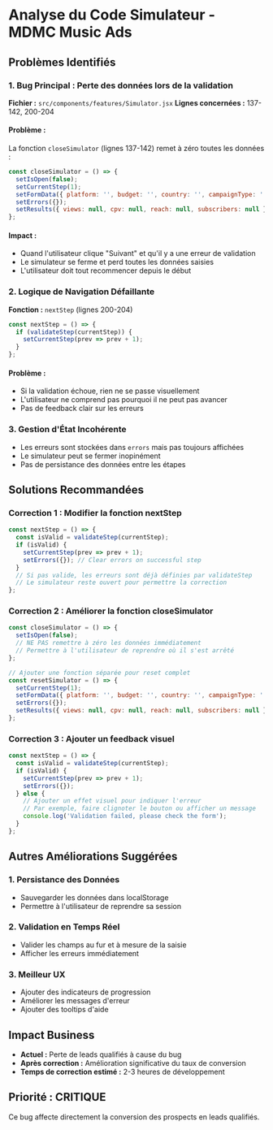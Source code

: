 # Analyse du Code Simulateur - MDMC Music Ads

## Problèmes Identifiés

### 1. Bug Principal : Perte des données lors de la validation
**Fichier :** `src/components/features/Simulator.jsx`
**Lignes concernées :** 137-142, 200-204

#### Problème :
La fonction `closeSimulator` (lignes 137-142) remet à zéro toutes les données :
```javascript
const closeSimulator = () => {
  setIsOpen(false);
  setCurrentStep(1);
  setFormData({ platform: '', budget: '', country: '', campaignType: '', artistName: '', email: '' });
  setErrors({});
  setResults({ views: null, cpv: null, reach: null, subscribers: null });
};
```

#### Impact :
- Quand l'utilisateur clique "Suivant" et qu'il y a une erreur de validation
- Le simulateur se ferme et perd toutes les données saisies
- L'utilisateur doit tout recommencer depuis le début

### 2. Logique de Navigation Défaillante
**Fonction :** `nextStep` (lignes 200-204)
```javascript
const nextStep = () => {
  if (validateStep(currentStep)) {
    setCurrentStep(prev => prev + 1);
  }
};
```

#### Problème :
- Si la validation échoue, rien ne se passe visuellement
- L'utilisateur ne comprend pas pourquoi il ne peut pas avancer
- Pas de feedback clair sur les erreurs

### 3. Gestion d'État Incohérente
- Les erreurs sont stockées dans `errors` mais pas toujours affichées
- Le simulateur peut se fermer inopinément
- Pas de persistance des données entre les étapes

## Solutions Recommandées

### Correction 1 : Modifier la fonction nextStep
```javascript
const nextStep = () => {
  const isValid = validateStep(currentStep);
  if (isValid) {
    setCurrentStep(prev => prev + 1);
    setErrors({}); // Clear errors on successful step
  }
  // Si pas valide, les erreurs sont déjà définies par validateStep
  // Le simulateur reste ouvert pour permettre la correction
};
```

### Correction 2 : Améliorer la fonction closeSimulator
```javascript
const closeSimulator = () => {
  setIsOpen(false);
  // NE PAS remettre à zéro les données immédiatement
  // Permettre à l'utilisateur de reprendre où il s'est arrêté
};

// Ajouter une fonction séparée pour reset complet
const resetSimulator = () => {
  setCurrentStep(1);
  setFormData({ platform: '', budget: '', country: '', campaignType: '', artistName: '', email: '' });
  setErrors({});
  setResults({ views: null, cpv: null, reach: null, subscribers: null });
};
```

### Correction 3 : Ajouter un feedback visuel
```javascript
const nextStep = () => {
  const isValid = validateStep(currentStep);
  if (isValid) {
    setCurrentStep(prev => prev + 1);
    setErrors({});
  } else {
    // Ajouter un effet visuel pour indiquer l'erreur
    // Par exemple, faire clignoter le bouton ou afficher un message
    console.log('Validation failed, please check the form');
  }
};
```

## Autres Améliorations Suggérées

### 1. Persistance des Données
- Sauvegarder les données dans localStorage
- Permettre à l'utilisateur de reprendre sa session

### 2. Validation en Temps Réel
- Valider les champs au fur et à mesure de la saisie
- Afficher les erreurs immédiatement

### 3. Meilleur UX
- Ajouter des indicateurs de progression
- Améliorer les messages d'erreur
- Ajouter des tooltips d'aide

## Impact Business
- **Actuel :** Perte de leads qualifiés à cause du bug
- **Après correction :** Amélioration significative du taux de conversion
- **Temps de correction estimé :** 2-3 heures de développement

## Priorité : CRITIQUE
Ce bug affecte directement la conversion des prospects en leads qualifiés.

